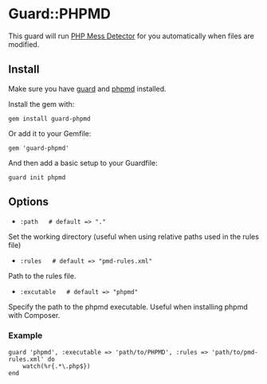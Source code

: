# Guard::PHPMD

This guard will run [PHP Mess Detector](http://phpmd.org) for you automatically when files are modified.

## Install

Make sure you have [guard](http://github.com/guard/guard) and [phpmd](http://phpmd.org/download/index.html) installed.

Install the gem with:

    gem install guard-phpmd

Or add it to your Gemfile:

    gem 'guard-phpmd'

And then add a basic setup to your Guardfile:

    guard init phpmd

## Options

* `:path   # default => "."`

Set the working directory (useful when using relative paths used in the rules file)

* `:rules   # default => "pmd-rules.xml"`

Path to the rules file.

* `:excutable   # default => "phpmd"`

Specify the path to the phpmd executable. Useful when installing phpmd with Composer.

### Example

	guard 'phpmd', :executable => 'path/to/PHPMD', :rules => 'path/to/pmd-rules.xml' do
		watch(%r{.*\.php$})
	end
